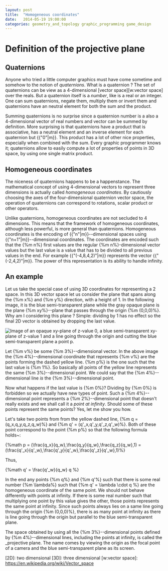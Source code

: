 ```yaml
---
layout: post
title:  "Homogeneous coordinates"
date:   2014-05-19 19:00:00
categories: geometry_and_topology graphic_programming game_design
---
```


# Definition of the projective plane #

## Quaternions ##

Anyone who tried a little computer graphics must have come sometime and somehow to the notion of _quaternions_.
What is a quaternion ?  The set of quaternions can be view as a 4-dimensional [vector space][w:vector space] over the reals.
But a quaternion itself is a _number_, like is a real or an integer.
One can sum quaternions, negate them, multiply them or invert them and quaternions have an neutral element for both the sum and the product.

Summing quaternions is no surprise since a quaternion number is a also a 4-dimensional vector of real numbers and vector can be summed by definition.
More surprising is that quaternions have a product that is associative, has a neutral element and an inverse element for each quaternion but {{"0"|m}}.
This product has a lot of other nice properties, especially when combined with the sum.
Every graphic programmer knows it; quaternions allow to easily compute a lot of properties of points in 3D space, by using one single matrix product.

## Homogeneous coordinates ##

The niceness of quaternions happens to be a happenstance.
The mathematical concept of using 4-dimensional vectors to represent three dimensions is actually called _homogeneous coordinates_.
By cautiously choosing the axes of the four-dimensional quaternion vector space, the operation of quaternions can correspond to rotations, scalar product or other operators.

Unlike quaternions, homogeneous coordinates are not secluded to 4 dimensions.
This means that the framework of homogeneous coordinates, although less powerful, is more general than quaternions.
Homogeneous coordinates is the encoding of {{"n"|m}}--dimensional spaces using {{"n+1"|m}}--dimensional coordinates.
The coordinates are encoded such that the {%m n%} first values are the regular {%m n%}-dimensional vector values but the last value is a value that has to be divided to all previous values in the end.
For example {{"(-4,8,4,2)"|m}} represents the vector {{"(-2,4,2)"|m}}.
The power of this representation is its ability to handle infinity.
<!--- Homogeneous coordinates do not truly represent vector space, but some extensions with infinite value of; we shall explain it a bit later. --->

## An example ##

Let us take the special case of using 3D coordinates for representing a 2 space.
In this 3D vector space let us consider the plane that spans along the {%m x%} and {%m y%} direction, with a height of 1.
In the following image, it is the blue semi-transparent plane while the gray opaque plane is the plane {%m xy%}--plane that passes through the origin {%m (0,0,0)%}.
Why am I considering this plane ? Simple: dividing by 1 has no effect so the final 2D vector is obtained by dropping the last value.

![Image of an opaque xy-plane of z-value 0, a blue semi-transparent xy-plane of z-value 1 and a line going through the origin and cutting the blue semi-transparent plane a point p.](/public/img/homogeneous_coordinates_in_2D.png)

Let {%m v%} be some {%m 3%}--dimensional vector.
In the above image the {%m 4%}--dimensional coordinate that represents {%m v%} are the points forming the dashed yellow line.
{%m p%} is the one such that the last value is {%m 1%}.
So basically all points of the yellow line represents the same {%m 3%}--dimensional point.
We could say that the {%m 4%}--dimensional line _is_ the {%m 3%}--dimensional point.

Now what happens if the last value is {%m 0%}?
Dividing by {%m 0%} is forbidden so we actually have new types of point.
Such a {%m 4%}--dimensional point represents a {%m 2%}--dimensional point that doesn't really exists and we shall call it a _point at infinity_.
Should some of these points represent the same points? Yes, let me show you how.

Let's take two points from from the yellow dashed line, {%m q = (q_x,q_y,q_z,q_w)%} and {%m q' = (q'_x,q'_y,q'_z,q'_w)%}.
Both of these point correspond to the point {%m p%} so that the following formula holds~:

{%math p = (\frac{q_x}{q_w},\frac{q_y}{q_w},\frac{q_z}{q_w},1) = (\frac{q'_x}{q'_w},\frac{q'_y}{q'_w},\frac{q'_z}{q'_w},1)%}

Thus,

{%math q' = \frac{q'_w}{q_w} q %}

In the end any points {%m q%} and {%m q'%} such that there is some real number {%m \lambda%} such that {%m q' = \lambda \cdot q %} are the homogeneous coordinate of the same point.
We should not behave differently with points at infinity.  If there is some real number such that multiplying one point by this value gives the other, those points represents the same point at infinity.
Since such points always lies on a same line going through the origin {%m (0,0,0)%}, there is as many point at infinity as there is line going through the origin but parallel to the blue semi-transparent plane.

The space obtained by using all the {%m 3%}--dimensional points defined by {%m 4%}--dimensional lines, including the points at infinity, is called the _projective plane.
The name comes by viewing the origin as the focal point of a camera and the blue semi-transparent plane as its screen.

[2D]: two dimensional
[3D]: three dimensional
[w:vector space]: https://en.wikipedia.org/wiki/Vector_space  


